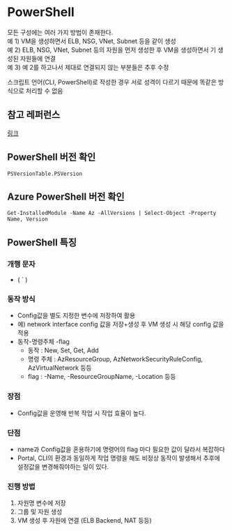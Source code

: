 
# PowerShell   
   
모든 구성에는 여러 가지 방법이 존재한다.   
예 1) VM을 생성하면서 ELB, NSG, VNet, Subnet 등을 같이 생성   
예 2) ELB, NSG, VNet, Subnet 등의 자원을 먼저 생성한 후 VM을 생성하면서 기 생성된 자원들에 연결   
예 3) 예 2를 하고나서 제대로 연결되지 않는 부분들은 추후 수정   
   
스크립트 언어(CLI, PowerShell)로 작성한 경우 서로 성격이 다르기 때문에 똑같은 방식으로 처리할 수 없음

## 참고 레퍼런스
[링크](https://docs.microsoft.com/en-us/powershell/azure/?view=azps-5.4.0)

## PowerShell 버전 확인

```PSVersionTable.PSVersion```

## Azure PowerShell 버전 확인

```Get-InstalledModule -Name Az -AllVersions | Select-Object -Property Name, Version```


## PowerShell 특징
   
### 개행 문자
- ( ` )
   
### 동작 방식
- Config값을 별도 지정한 변수에 저장하여 활용
- 예) network interface config 값을 저장+생성 후 VM 생성 시 해당 config 값을 적용
- 동작-명령주체 -flag
  * 동작 : New, Set, Get, Add
  * 명령 주체 : AzResourceGroup, AzNetworkSecurityRuleConfig, AzVirtualNetwork 등등
  * flag : -Name, -ResourceGroupName, -Location 등등

### 장점
- Config값을 운영해 반복 작업 시 작업 효율이 높다.


### 단점
- name과 Config값을 혼용하기에 명령어의 flag 마다 필요한 값이 달라서 복잡하다
- Portal, CLI의 환경과 동일하게 작업 명령을 해도 비정상 동작이 발생해서 추후에 설정값을 변경해줘야하는 일이 있다.
   
   
### 진행 방법
1. 자원명 변수에 저장
2. 그룹 및 자원 생성
3. VM 생성 후 자원에 연결 (ELB Backend, NAT 등등)
  

